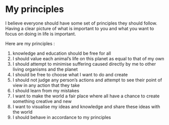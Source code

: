 # My principles

I believe everyone should have some set of principles they should follow. Having a clear picture of what is important to you and what you want to focus on doing in life is important.

Here are my principles :

1. knowledge and education should be free for all
2. I should value each animal’s life on this planet as equal to that of my own
3. I should attempt to minimise suffering caused directly by me to other living organisms and the planet
4. I should be free to choose what I want to do and create
5. I should not judge any person’s actions and attempt to see their point of view in any action that they take
6. I should learn from my mistakes
7.  I want to make the world a fair place where all have a chance to create something creative and new
8. I want to visualise my ideas and knowledge and share these ideas with the world
9. I should behave in accordance to my principles